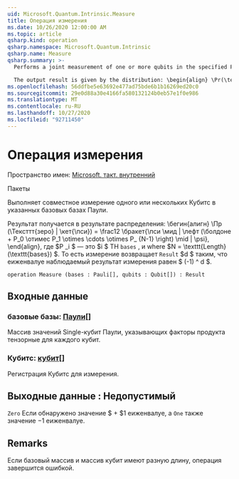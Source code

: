 ```yaml
---
uid: Microsoft.Quantum.Intrinsic.Measure
title: Операция измерения
ms.date: 10/26/2020 12:00:00 AM
ms.topic: article
qsharp.kind: operation
qsharp.namespace: Microsoft.Quantum.Intrinsic
qsharp.name: Measure
qsharp.summary: >-
  Performs a joint measurement of one or more qubits in the specified Pauli bases.

  The output result is given by the distribution: \begin{align} \Pr(\texttt{Zero} | \ket{\psi}) = \frac12 \braket{ \psi \mid| \left( \boldone + P_0 \otimes P_1 \otimes \cdots \otimes P_{N-1} \right) \mid| \psi }, \end{align} where $P_i$ is the $i$th element of `bases`, and where $N = \texttt{Length}(\texttt{bases})$. That is, measurement returns a `Result` $d$ such that the eigenvalue of the observed measurement effect is $(-1)^d$.
ms.openlocfilehash: 56ddfbe5e63692e477ad75bde6b1b16269ed20c0
ms.sourcegitcommit: 29e0d88a30e4166fa580132124b0eb57e1f0e986
ms.translationtype: MT
ms.contentlocale: ru-RU
ms.lasthandoff: 10/27/2020
ms.locfileid: "92711450"
---
```

# <a name="measure-operation"></a>Операция измерения

Пространство имен: [Microsoft. такт. внутренний](xref:Microsoft.Quantum.Intrinsic)

Пакеты [](https://nuget.org/packages/)


Выполняет совместное измерение одного или нескольких Кубитс в указанных базовых базах Паули.

Результат получается в результате распределения: \бегин{алигн} \Пр (\Тексттт{зеро} | \кет{\пси}) = \frac12 \бракет{\пси \мид | \лефт (\болдоне + P_0 \отимес P_1 \otimes \cdots \otimes P_ {N-1} \right) \mid | \psi}, \end{align}, где $P _i $ — это $i $ TH `bases` , и where $N = \texttt{Length} (\texttt{bases}) $.
То есть измерение возвращает `Result` $d $ таким, что еиженвалуе наблюдаемый результат измерения равен $ (-1) ^ d $.

```qsharp
operation Measure (bases : Pauli[], qubits : Qubit[]) : Result
```


## <a name="input"></a>Входные данные

### <a name="bases--pauli"></a>базовые базы: [Паули](xref:microsoft.quantum.lang-ref.pauli)[]

Массив значений Single-кубит Паули, указывающих факторы продукта тензорные для каждого кубит.


### <a name="qubits--qubit"></a>Кубитс: [кубит](xref:microsoft.quantum.lang-ref.qubit)[]

Регистрация Кубитс для измерения.



## <a name="output--__invalidresult__"></a>Выходные данные __: <Result> Недопустимый__

`Zero` Если обнаружено значение $ + $1 еиженвалуе, а `One` также значение $-$1 еиженвалуе.

## <a name="remarks"></a>Remarks

Если базовый массив и массив кубит имеют разную длину, операция завершится ошибкой.